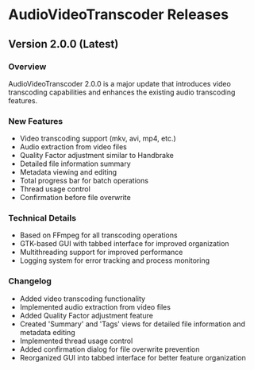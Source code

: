# AudioVideoTranscoder Releases

## Version 2.0.0 (Latest)

### Overview
AudioVideoTranscoder 2.0.0 is a major update that introduces video transcoding capabilities and enhances the existing audio transcoding features.

### New Features
- Video transcoding support (mkv, avi, mp4, etc.)
- Audio extraction from video files
- Quality Factor adjustment similar to Handbrake
- Detailed file information summary
- Metadata viewing and editing
- Total progress bar for batch operations
- Thread usage control
- Confirmation before file overwrite

### Technical Details
- Based on FFmpeg for all transcoding operations
- GTK-based GUI with tabbed interface for improved organization
- Multithreading support for improved performance
- Logging system for error tracking and process monitoring

### Changelog
- Added video transcoding functionality
- Implemented audio extraction from video files
- Added Quality Factor adjustment feature
- Created 'Summary' and 'Tags' views for detailed file information and metadata editing
- Implemented thread usage control
- Added confirmation dialog for file overwrite prevention
- Reorganized GUI into tabbed interface for better feature organization